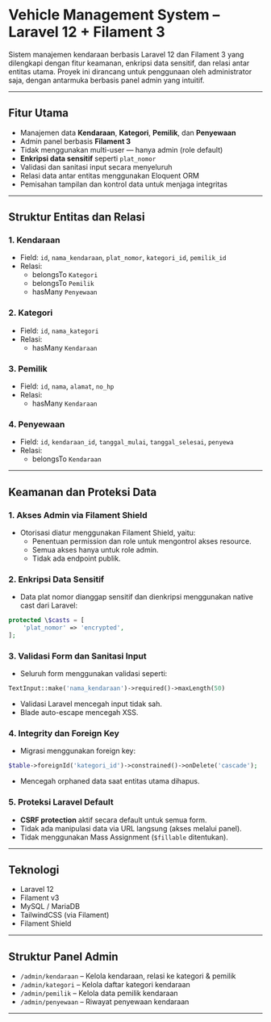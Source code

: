 # Vehicle Management System – Laravel 12 + Filament 3

Sistem manajemen kendaraan berbasis Laravel 12 dan Filament 3 yang dilengkapi dengan fitur keamanan, enkripsi data sensitif, dan relasi antar entitas utama. Proyek ini dirancang untuk penggunaan oleh administrator saja, dengan antarmuka berbasis panel admin yang intuitif.

---

## Fitur Utama

- Manajemen data **Kendaraan**, **Kategori**, **Pemilik**, dan **Penyewaan**
- Admin panel berbasis **Filament 3**
- Tidak menggunakan multi-user — hanya admin (role default)
- **Enkripsi data sensitif** seperti `plat_nomor`
- Validasi dan sanitasi input secara menyeluruh
- Relasi data antar entitas menggunakan Eloquent ORM
- Pemisahan tampilan dan kontrol data untuk menjaga integritas

---

## Struktur Entitas dan Relasi

### 1. **Kendaraan**
- Field: `id`, `nama_kendaraan`, `plat_nomor`, `kategori_id`, `pemilik_id`
- Relasi:
  - belongsTo `Kategori`
  - belongsTo `Pemilik`
  - hasMany `Penyewaan`

### 2. **Kategori**
- Field: `id`, `nama_kategori`
- Relasi:
  - hasMany `Kendaraan`

### 3. **Pemilik**
- Field: `id`, `nama`, `alamat`, `no_hp`
- Relasi:
  - hasMany `Kendaraan`

### 4. **Penyewaan**
- Field: `id`, `kendaraan_id`, `tanggal_mulai`, `tanggal_selesai`, `penyewa`
- Relasi:
  - belongsTo `Kendaraan`

---

## Keamanan dan Proteksi Data

### 1. Akses Admin via Filament Shield
- Otorisasi diatur menggunakan Filament Shield, yaitu:
  - Penentuan permission dan role untuk mengontrol akses resource.
  - Semua akses hanya untuk role admin.
  - Tidak ada endpoint publik.
###  2. Enkripsi Data Sensitif
- Data plat nomor dianggap sensitif dan dienkripsi menggunakan native cast dari Laravel:
```php
protected \$casts = [
    'plat_nomor' => 'encrypted',
];
```

###  3. Validasi Form dan Sanitasi Input
- Seluruh form menggunakan validasi seperti:
```php
TextInput::make('nama_kendaraan')->required()->maxLength(50)
```
- Validasi Laravel mencegah input tidak sah.
- Blade auto-escape mencegah XSS.

### 4. Integrity dan Foreign Key
- Migrasi menggunakan foreign key:
```php
$table->foreignId('kategori_id')->constrained()->onDelete('cascade');
```
- Mencegah orphaned data saat entitas utama dihapus.

### 5. Proteksi Laravel Default
- **CSRF protection** aktif secara default untuk semua form.
- Tidak ada manipulasi data via URL langsung (akses melalui panel).
- Tidak menggunakan Mass Assignment (`$fillable` ditentukan).

---



##  Teknologi

- Laravel 12
- Filament v3
- MySQL / MariaDB
- TailwindCSS (via Filament)
- Filament Shield

---

##  Struktur Panel Admin

- `/admin/kendaraan` – Kelola kendaraan, relasi ke kategori & pemilik
- `/admin/kategori` – Kelola daftar kategori kendaraan
- `/admin/pemilik` – Kelola data pemilik kendaraan
- `/admin/penyewaan` – Riwayat penyewaan kendaraan

---



